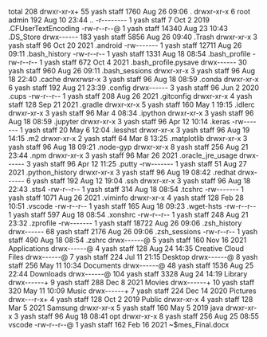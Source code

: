 total 208
drwxr-xr-x+  55 yash  staff   1760 Aug 26 09:06 .
drwxr-xr-x    6 root  admin    192 Aug 10 23:44 ..
-r--------    1 yash  staff      7 Oct  2  2019 .CFUserTextEncoding
-rw-r--r--@   1 yash  staff  14340 Aug 23 10:43 .DS_Store
drwx------  183 yash  staff   5856 Aug 26 09:40 .Trash
drwxr-xr-x    3 yash  staff     96 Oct 20  2021 .android
-rw-------    1 yash  staff  12711 Aug 26 09:11 .bash_history
-rw-r--r--    1 yash  staff   1331 Aug 18 08:54 .bash_profile
-rw-r--r--    1 yash  staff    672 Oct  4  2021 .bash_profile.pysave
drwx------   30 yash  staff    960 Aug 26 09:11 .bash_sessions
drwxr-xr-x    3 yash  staff     96 Aug 18 22:40 .cache
drwxrwsr-x    3 yash  staff     96 Aug 18 08:59 .conda
drwxr-xr-x    6 yash  staff    192 Aug 21 23:39 .config
drwx------    3 yash  staff     96 Jun  2  2020 .cups
-rw-r--r--    1 yash  staff    208 Aug 26  2021 .gitconfig
drwxr-xr-x    4 yash  staff    128 Sep 21  2021 .gradle
drwxr-xr-x    5 yash  staff    160 May  1 19:15 .idlerc
drwxr-xr-x    3 yash  staff     96 Mar  4 08:34 .ipython
drwxr-xr-x    3 yash  staff     96 Aug 18 08:59 .jupyter
drwxr-xr-x    3 yash  staff     96 Apr 12 10:14 .keras
-rw-------    1 yash  staff     20 May  6 12:04 .lesshst
drwxr-xr-x    3 yash  staff     96 Aug 19 14:15 .m2
drwxr-xr-x    2 yash  staff     64 Mar  8 13:25 .matplotlib
drwxr-xr-x    3 yash  staff     96 Aug 18 09:21 .node-gyp
drwxr-xr-x    8 yash  staff    256 Aug 21 23:44 .npm
drwxr-xr-x    3 yash  staff     96 Mar 26  2021 .oracle_jre_usage
drwx------    3 yash  staff     96 Apr 12 11:25 .putty
-rw-------    1 yash  staff     51 Aug 27  2021 .python_history
drwxr-xr-x    3 yash  staff     96 Aug 19 08:42 .redhat
drwx------    6 yash  staff    192 Aug 12 19:04 .ssh
drwxr-xr-x    3 yash  staff     96 Aug 18 22:43 .sts4
-rw-r--r--    1 yash  staff    314 Aug 18 08:54 .tcshrc
-rw-------    1 yash  staff   1071 Aug 26  2021 .viminfo
drwxr-xr-x    4 yash  staff    128 Feb 28 10:51 .vscode
-rw-r--r--    1 yash  staff    165 Aug 18 09:23 .wget-hsts
-rw-r--r--    1 yash  staff    597 Aug 18 08:54 .xonshrc
-rw-r--r--    1 yash  staff    248 Aug 21 23:32 .zprofile
-rw-------    1 yash  staff  18722 Aug 26 09:06 .zsh_history
drwx------   68 yash  staff   2176 Aug 26 09:06 .zsh_sessions
-rw-r--r--    1 yash  staff    490 Aug 18 08:54 .zshrc
drwx------@   5 yash  staff    160 Nov 16  2021 Applications
drwx------@   4 yash  staff    128 Aug 24 14:35 Creative Cloud Files
drwx------@   7 yash  staff    224 Jul 11 21:15 Desktop
drwx------@   8 yash  staff    256 May 11 10:34 Documents
drwx------@  48 yash  staff   1536 Aug 25 22:44 Downloads
drwx------@ 104 yash  staff   3328 Aug 24 14:19 Library
drwx------+   9 yash  staff    288 Dec  8  2021 Movies
drwx------+  10 yash  staff    320 May 11 10:09 Music
drwx------+   7 yash  staff    224 Dec 14  2020 Pictures
drwx---r-x+   4 yash  staff    128 Oct  2  2019 Public
drwxr-xr-x    4 yash  staff    128 Mar  5  2021 Samsung
drwxr-xr-x    5 yash  staff    160 May  5  2019 java
drwxr-xr-x    3 yash  staff     96 Aug 18 08:41 opt
drwxr-xr-x    8 yash  staff    256 Aug 25 08:55 vscode
-rw-r--r--@   1 yash  staff    162 Feb 16  2021 ~$mes_Final.docx
